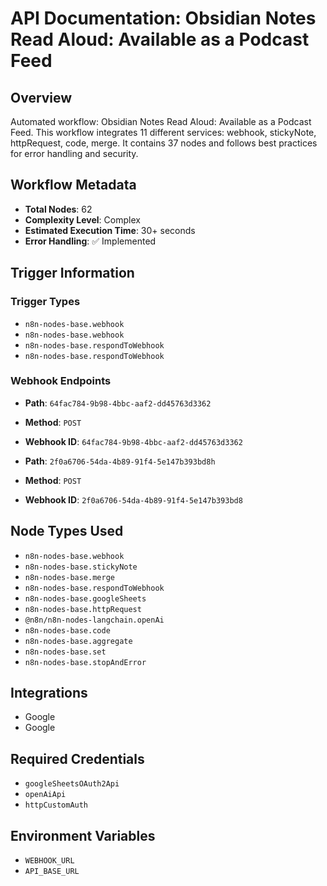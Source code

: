 # API Documentation: Obsidian Notes Read Aloud: Available as a Podcast Feed

## Overview
Automated workflow: Obsidian Notes Read Aloud: Available as a Podcast Feed. This workflow integrates 11 different services: webhook, stickyNote, httpRequest, code, merge. It contains 37 nodes and follows best practices for error handling and security.

## Workflow Metadata
- **Total Nodes**: 62
- **Complexity Level**: Complex
- **Estimated Execution Time**: 30+ seconds
- **Error Handling**: ✅ Implemented

## Trigger Information
### Trigger Types
- `n8n-nodes-base.webhook`
- `n8n-nodes-base.webhook`
- `n8n-nodes-base.respondToWebhook`
- `n8n-nodes-base.respondToWebhook`

### Webhook Endpoints
- **Path**: `64fac784-9b98-4bbc-aaf2-dd45763d3362`
- **Method**: `POST`
- **Webhook ID**: `64fac784-9b98-4bbc-aaf2-dd45763d3362`

- **Path**: `2f0a6706-54da-4b89-91f4-5e147b393bd8h`
- **Method**: `POST`
- **Webhook ID**: `2f0a6706-54da-4b89-91f4-5e147b393bd8`


## Node Types Used
- `n8n-nodes-base.webhook`
- `n8n-nodes-base.stickyNote`
- `n8n-nodes-base.merge`
- `n8n-nodes-base.respondToWebhook`
- `n8n-nodes-base.googleSheets`
- `n8n-nodes-base.httpRequest`
- `@n8n/n8n-nodes-langchain.openAi`
- `n8n-nodes-base.code`
- `n8n-nodes-base.aggregate`
- `n8n-nodes-base.set`
- `n8n-nodes-base.stopAndError`

## Integrations
- Google
- Google

## Required Credentials
- `googleSheetsOAuth2Api`
- `openAiApi`
- `httpCustomAuth`

## Environment Variables
- `WEBHOOK_URL`
- `API_BASE_URL`
